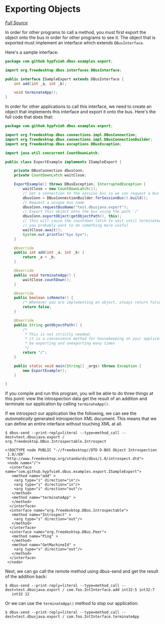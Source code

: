 # Exporting Objects

_[Full Source](https://github.com/hypfvieh/dbus-java/tree/master/dbus-java-examples/src/main/java/com/github/hypfvieh/dbus/examples/export)_

In order for other programs to call a method, you must first export the object
onto the bus in order for other programs to see it.  The object that is exported
must implement an interface which extends `DBusInterface`.

Here's a sample interface:

```java
package com.github.hypfvieh.dbus.examples.export;

import org.freedesktop.dbus.interfaces.DBusInterface;

public interface ISampleExport extends DBusInterface {
    int add(int _a, int _b);

    void terminateApp();
}
```

In order for other applications to call this interface, we need to create an
object that implements this interface and export it onto the bus.  Here's the
full code that does that:

```java
package com.github.hypfvieh.dbus.examples.export;

import org.freedesktop.dbus.connections.impl.DBusConnection;
import org.freedesktop.dbus.connections.impl.DBusConnectionBuilder;
import org.freedesktop.dbus.exceptions.DBusException;

import java.util.concurrent.CountDownLatch;

public class ExportExample implements ISampleExport {

    private DBusConnection dbusConn;
    private CountDownLatch waitClose;

    ExportExample() throws DBusException, InterruptedException {
        waitClose = new CountDownLatch(1);
        // Get a connection to the session bus so we can request a bus name
        dbusConn = DBusConnectionBuilder.forSessionBus().build();
        // Request a unique bus name
        dbusConn.requestBusName("test.dbusjava.export");
        // Export this object onto the bus using the path '/'
        dbusConn.exportObject(getObjectPath(), this);
        // this will cause the countdown latch to wait until terminateApp() was called
        // you probably want to do something more useful
        waitClose.await();
        System.out.println("bye bye");
    }

    @Override
    public int add(int _a, int _b) {
        return _a + _b;
    }

    @Override
    public void terminateApp() {
        waitClose.countDown();
    }

    @Override
    public boolean isRemote() {
        /* Whenever you are implementing an object, always return false */
        return false;
    }

    @Override
    public String getObjectPath() {
        /*
         * This is not strictly needed; 
         * it is a convenience method for housekeeping on your application side if you will
         * be exporting and unexporting many times
         */
        return "/";
    }

    public static void main(String[] _args) throws Exception {
        new ExportExample();
    }

}
```

If you compile and run this program, you will be able to do three things at this
point: view the introspection data get the result of an addition and terminate our application by
calling `terminateApp()`.

If we introspect our application like the following, we can see the
_automatically_ generated introspection XML document.  This means that we can
define an entire interface without touching XML at all.

```
$ dbus-send --print-reply=literal --type=method_call --dest=test.dbusjava.export / org.freedesktop.DBus.Introspectable.Introspect

<!DOCTYPE node PUBLIC "-//freedesktop//DTD D-BUS Object Introspection 
 1.0//EN" "http://www.freedesktop.org/standards/dbus/1.0/introspect.dtd">
 <node name="/">
  <interface name="com.github.hypfvieh.dbus.examples.export.ISampleExport">
   <method name="add" >
    <arg type="i" direction="in"/>
    <arg type="i" direction="in"/>
    <arg type="i" direction="out"/>
   </method>
   <method name="terminateApp" >
   </method>
  </interface>
  <interface name="org.freedesktop.DBus.Introspectable">
   <method name="Introspect" >
    <arg type="s" direction="out"/>
   </method>
  </interface>
  <interface name="org.freedesktop.DBus.Peer">
   <method name="Ping" >
   </method>
   <method name="GetMachineId" >
    <arg type="s" direction="out"/>
   </method>
  </interface>
 </node>
```

Next, we can go call the remote method using dbus-send and get the result of
the addition back:

```
$ dbus-send --print-reply=literal --type=method_call --dest=test.dbusjava.export / com.foo.IntInterface.add int32:5 int32:7
   int32 12
```

Or we can use the `terminateApp()` method to stop our application:

```
$ dbus-send --print-reply=literal --type=method_call --dest=test.dbusjava.export / com.foo.IntInterface.terminateApp
```